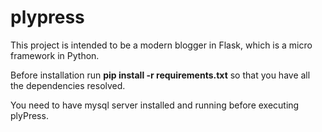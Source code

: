 plypress
=======

This project is intended to be a modern blogger in Flask, which is a micro framework in Python.

Before installation run **pip install -r requirements.txt** so that you have all the dependencies resolved.

You need to have mysql server installed and running before executing plyPress.
